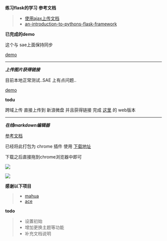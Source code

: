 **练习flask的学习**
**参考文档**
>* [使用ajax上传文档](https://github.com/xiyoulaoyuanjia/AboutWeb/blob/master/%E4%BD%BF%E7%94%A8ajax%E4%B8%8A%E4%BC%A0%E6%96%87%E6%A1%A3.md)
>* [an-introduction-to-pythons-flask-framework](http://net.tutsplus.com/tutorials/python-tutorials/an-introduction-to-pythons-flask-framework/)

**已完成的demo**

这个与 sae上面保持同步

[demo](http://xiyoulaoyuanjia.sinaapp.com/)

**************************************
***上传图片获得链接***

目前本地正常测试..SAE 上有点问题..

[demo](xiyoulaoyuanjia.sinaapp.com/getlink)


__todu__

跨域上传 直接上传到 新浪微盘 并且获得链接 完成 [这里](https://github.com/xiyoulaoyuanjia/GetVdiskLink) 的 web版本

*******************************
***在线markdown编辑器***

[参考文档](https://github.com/xiyoulaoyuanjia/AboutWeb/blob/master/%E5%9C%A8%E7%BA%BFmarkdown%E7%BC%96%E8%BE%91%E5%99%A8%E7%9A%84%E8%AF%B4%E6%98%8E%E6%96%87%E6%A1%A3.md)


已经将此打包为 chrome 插件 使用 [下载地址](http://vdisk.weibo.com/s/wUjvZ)

下载之后直接拖到chrome浏览器中即可

![](http://openapi.vdisk.me/?m=file&a=download_share_file&ss=869e5rj4R1sJ6gsm0QPlenAhQMxDpj7tbV6B26IU--2FoY1KEnaRS6--2BTk46YW1Y--2BQlDJfvOzlvu9Ci--2FoOutA--2B--2BV3qIw9KIb)

![](http://openapi.vdisk.me/?m=file&a=download_share_file&ss=2deeaLtOHkyk--2BSoONu5Hhfy4n7KnA125GUoMS8otZnRJKGoEZttCpjzEAUrgKWBEX4hTr--2BkAVK1RMrKoElFYHkAyK2sA)


__感谢以下项目__

>* [mahua](http://mahua.jser.me/)
>* [ace](http://ace.ajax.org/)

__todo__

>* 设置初始
>* 增加更换主题等功能
>* 补充文档说明
